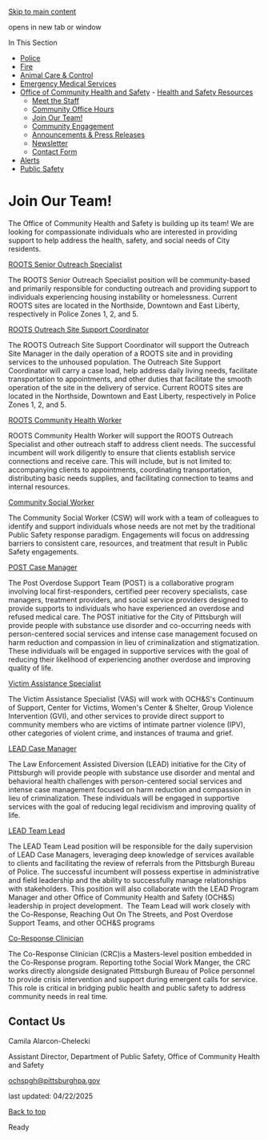 [Skip to main content](https://www.pittsburghpa.gov/Safety/Office-of-Community-Health-and-Safety/Join-Our-Team#main-content)

opens in new tab or window

In This Section

- [Police](https://www.pittsburghpa.gov/Safety/Police)
- [Fire](https://www.pittsburghpa.gov/Safety/Fire)
- [Animal Care & Control](https://www.pittsburghpa.gov/Safety/Animal-Care-Control)
- [Emergency Medical Services](https://www.pittsburghpa.gov/Safety/Emergency-Medical-Services)
- [Office of Community Health and Safety](https://www.pittsburghpa.gov/Safety/Office-of-Community-Health-and-Safety)  - [Health and Safety Resources](https://www.pittsburghpa.gov/Safety/Office-of-Community-Health-and-Safety/Health-and-Safety-Resources)
  - [Meet the Staff](https://www.pittsburghpa.gov/Safety/Office-of-Community-Health-and-Safety/Meet-the-Staff)
  - [Community Office Hours](https://www.pittsburghpa.gov/Safety/Office-of-Community-Health-and-Safety/Community-Office-Hours)
  - [Join Our Team!](https://www.pittsburghpa.gov/Safety/Office-of-Community-Health-and-Safety/Join-Our-Team)
  - [Community Engagement](https://www.pittsburghpa.gov/Safety/Office-of-Community-Health-and-Safety/Community-Engagement)
  - [Announcements & Press Releases](https://www.pittsburghpa.gov/Safety/Office-of-Community-Health-and-Safety/Announcements-Press-Releases)
  - [Newsletter](https://www.pittsburghpa.gov/Safety/Office-of-Community-Health-and-Safety/Newsletter)
  - [Contact Form](https://www.pittsburghpa.gov/Safety/Office-of-Community-Health-and-Safety/Contact-Form)
- [Alerts](https://www.pittsburghpa.gov/Safety/Alerts)
- [Public Safety](https://www.pittsburghpa.gov/Safety/Public-Safety)

# Join Our Team!

The Office of Community Health and Safety is building up its team! We are looking for compassionate individuals who are interested in providing support to help address the health, safety, and social needs of City residents.

[ROOTS Senior Outreach Specialist](https://www.governmentjobs.com/careers/pittsburgh/jobs/4352646/roots-senior-outreach-specialist?keywords=Roots&pagetype=jobOpportunitiesJobs)

The ROOTS Senior Outreach Specialist position will be community-based and primarily responsible for conducting outreach and providing support to individuals experiencing housing instability or homelessness. Current ROOTS sites are located in the Northside, Downtown and East Liberty, respectively in Police Zones 1, 2, and 5.

[ROOTS Outreach Site Support Coordinator](https://www.governmentjobs.com/careers/pittsburgh/jobs/4351445/roots-outreach-site-support-coordinator?keywords=Roots&pagetype=jobOpportunitiesJobs)

The ROOTS Outreach Site Support Coordinator will support the Outreach Site Manager in the daily operation of a ROOTS site and in providing services to the unhoused population. The Outreach Site Support Coordinator will carry a case load, help address daily living needs, facilitate transportation to appointments, and other duties that facilitate the smooth operation of the site in the delivery of service. Current ROOTS sites are located in the Northside, Downtown and East Liberty, respectively in Police Zones 1, 2, and 5.

[ROOTS Community Health Worker](https://www.governmentjobs.com/careers/pittsburgh/jobs/4350403/roots-community-health-worker?keywords=Roots&pagetype=jobOpportunitiesJobs)

ROOTS Community Health Worker will support the ROOTS Outreach Specialist and other outreach staff to address client needs. The successful incumbent will work diligently to ensure that clients establish service connections and receive care. This will include, but is not limited to: accompanying clients to appointments, coordinating transportation, distributing basic needs supplies, and facilitating connection to teams and internal resources.

[Community Social Worker](https://bit.ly/3GXl4D3)

The Community Social Worker (CSW) will work with a team of colleagues to identify and support individuals whose needs are not met by the traditional Public Safety response paradigm. Engagements will focus on addressing barriers to consistent care, resources, and treatment that result in Public Safety engagements.

[POST Case Manager](https://www.governmentjobs.com/careers/pittsburgh/jobs/4402102/post-case-manager?keywords=ochs&pagetype=jobOpportunitiesJobs)

The Post Overdose Support Team (POST) is a collaborative program involving local first-responders, certified peer recovery specialists, case managers, treatment providers, and social service providers designed to provide supports to individuals who have experienced an overdose and refused medical care. The POST initiative for the City of Pittsburgh will provide people with substance use disorder and co-occurring needs with person-centered social services and intense case management focused on harm reduction and compassion in lieu of criminalization and stigmatization. These individuals will be engaged in supportive services with the goal of reducing their likelihood of experiencing another overdose and improving quality of life.

[Victim Assistance Specialist](https://www.governmentjobs.com/careers/pittsburgh/jobs/4641260/victim-assistance-specialist?keywords=VAS&pagetype=jobOpportunitiesJobs)

The Victim Assistance Specialist (VAS) will work with OCH&S's Continuum of Support, Center for Victims, Women's Center & Shelter, Group Violence Intervention (GVI), and other services to provide direct support to community members who are victims of intimate partner violence (IPV), other categories of violent crime, and instances of trauma and grief.

[LEAD Case Manager](https://www.governmentjobs.com/careers/pittsburgh/jobs/4744119/case-manager-law-enforcement-assisted-diversion)

The Law Enforcement Assisted Diversion (LEAD) initiative for the City of Pittsburgh will provide people with substance use disorder and mental and behavioral health challenges with person-centered social services and intense case management focused on harm reduction and compassion in lieu of criminalization. These individuals will be engaged in supportive services with the goal of reducing legal recidivism and improving quality of life.

[LEAD Team Lead](https://www.governmentjobs.com/careers/pittsburgh/jobs/4789583/lead-team-lead?keywords=LEAD&pagetype=jobOpportunitiesJobs)

The LEAD Team Lead position will be responsible for the daily supervision of LEAD Case Managers, leveraging deep knowledge of services available to clients and facilitating the review of referrals from the Pittsburgh Bureau of Police. The successful incumbent will possess expertise in administrative and field leadership and the ability to successfully manage relationships with stakeholders. This position will also collaborate with the LEAD Program Manager and other Office of Community Health and Safety (OCH&S) leadership in project development.  The Team Lead will work closely with the Co-Response, Reaching Out On The Streets, and Post Overdose Support Teams, and other OCH&S programs

[Co-Response Clinician](https://www.governmentjobs.com/careers/pittsburgh/jobs/4798821/co-response-clinician?pagetype=jobOpportunitiesJobs)

The Co-Response Clinician (CRC)is a Masters-level position embedded in the Co-Response program. Reporting tothe Social Work Manger, the CRC works directly alongside designated Pittsburgh Bureau of Police personnel to provide crisis intervention and support during emergent calls for service. This role is critical in bridging public health and public safety to address community needs in real time.

## Contact Us

Camila Alarcon-Chelecki

Assistant Director, Department of Public Safety, Office of Community Health and Safety

[ochspgh@pittsburghpa.gov](mailto:ochspgh@pittsburghpa.gov)

last updated: 04/22/2025

[Back to top](https://www.pittsburghpa.gov/Safety/Office-of-Community-Health-and-Safety/Join-Our-Team#body-top)

Ready
